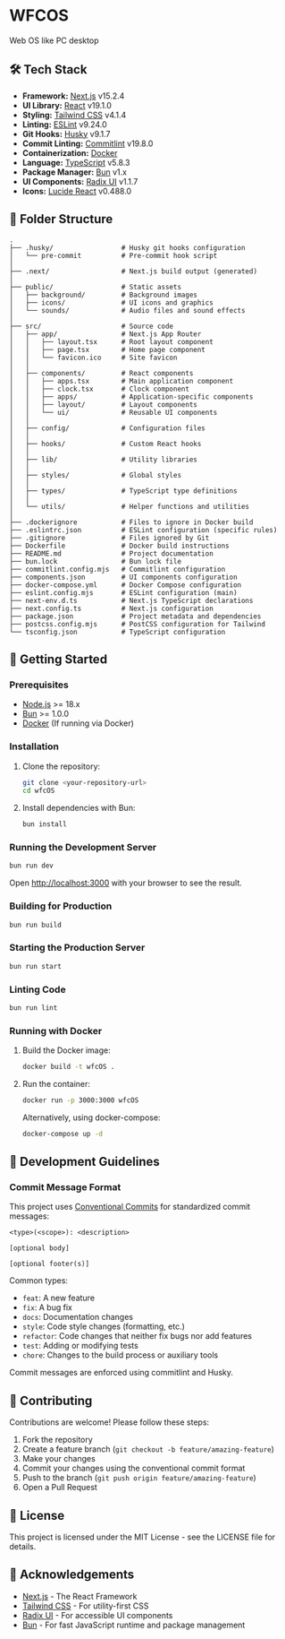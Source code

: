 # WFCOS

Web OS like PC desktop

## 🛠️ Tech Stack

- **Framework:** [Next.js](https://nextjs.org/) v15.2.4
- **UI Library:** [React](https://reactjs.org/) v19.1.0
- **Styling:** [Tailwind CSS](https://tailwindcss.com/) v4.1.4
- **Linting:** [ESLint](https://eslint.org/) v9.24.0
- **Git Hooks:** [Husky](https://typicode.github.io/husky/) v9.1.7
- **Commit Linting:** [Commitlint](https://commitlint.js.org/) v19.8.0
- **Containerization:** [Docker](https://www.docker.com/)
- **Language:** [TypeScript](https://www.typescriptlang.org/) v5.8.3
- **Package Manager:** [Bun](https://bun.sh/) v1.x
- **UI Components:** [Radix UI](https://www.radix-ui.com/) v1.1.7
- **Icons:** [Lucide React](https://lucide.dev/) v0.488.0

## 📁 Folder Structure

```
.
├── .husky/                 # Husky git hooks configuration
│   └── pre-commit          # Pre-commit hook script
│
├── .next/                  # Next.js build output (generated)
│
├── public/                 # Static assets
│   ├── background/         # Background images
│   ├── icons/              # UI icons and graphics
│   └── sounds/             # Audio files and sound effects
│
├── src/                    # Source code
│   ├── app/                # Next.js App Router
│   │   ├── layout.tsx      # Root layout component
│   │   ├── page.tsx        # Home page component
│   │   └── favicon.ico     # Site favicon
│   │
│   ├── components/         # React components
│   │   ├── apps.tsx        # Main application component
│   │   ├── clock.tsx       # Clock component
│   │   ├── apps/           # Application-specific components
│   │   ├── layout/         # Layout components
│   │   └── ui/             # Reusable UI components
│   │
│   ├── config/             # Configuration files
│   │
│   ├── hooks/              # Custom React hooks
│   │
│   ├── lib/                # Utility libraries
│   │
│   ├── styles/             # Global styles
│   │
│   ├── types/              # TypeScript type definitions
│   │
│   └── utils/              # Helper functions and utilities
│
├── .dockerignore           # Files to ignore in Docker build
├── .eslintrc.json          # ESLint configuration (specific rules)
├── .gitignore              # Files ignored by Git
├── Dockerfile              # Docker build instructions
├── README.md               # Project documentation
├── bun.lock                # Bun lock file
├── commitlint.config.mjs   # Commitlint configuration
├── components.json         # UI components configuration
├── docker-compose.yml      # Docker Compose configuration
├── eslint.config.mjs       # ESLint configuration (main)
├── next-env.d.ts           # Next.js TypeScript declarations
├── next.config.ts          # Next.js configuration
├── package.json            # Project metadata and dependencies
├── postcss.config.mjs      # PostCSS configuration for Tailwind
└── tsconfig.json           # TypeScript configuration
```

## 🚀 Getting Started

### Prerequisites

- [Node.js](https://nodejs.org/) >= 18.x
- [Bun](https://bun.sh/) >= 1.0.0
- [Docker](https://www.docker.com/) (If running via Docker)

### Installation

1. Clone the repository:

   ```bash
   git clone <your-repository-url>
   cd wfcOS
   ```

2. Install dependencies with Bun:
   ```bash
   bun install
   ```

### Running the Development Server

```bash
bun run dev
```

Open [http://localhost:3000](http://localhost:3000) with your browser to see the result.

### Building for Production

```bash
bun run build
```

### Starting the Production Server

```bash
bun run start
```

### Linting Code

```bash
bun run lint
```

### Running with Docker

1. Build the Docker image:

   ```bash
   docker build -t wfcOS .
   ```

2. Run the container:

   ```bash
   docker run -p 3000:3000 wfcOS
   ```

   Alternatively, using docker-compose:

   ```bash
   docker-compose up -d
   ```

## 📝 Development Guidelines

### Commit Message Format

This project uses [Conventional Commits](https://www.conventionalcommits.org/) for standardized commit messages:

```
<type>(<scope>): <description>

[optional body]

[optional footer(s)]
```

Common types:

- `feat`: A new feature
- `fix`: A bug fix
- `docs`: Documentation changes
- `style`: Code style changes (formatting, etc.)
- `refactor`: Code changes that neither fix bugs nor add features
- `test`: Adding or modifying tests
- `chore`: Changes to the build process or auxiliary tools

Commit messages are enforced using commitlint and Husky.

## 🤝 Contributing

Contributions are welcome! Please follow these steps:

1. Fork the repository
2. Create a feature branch (`git checkout -b feature/amazing-feature`)
3. Make your changes
4. Commit your changes using the conventional commit format
5. Push to the branch (`git push origin feature/amazing-feature`)
6. Open a Pull Request

## 📜 License

This project is licensed under the MIT License - see the LICENSE file for details.

## 🙏 Acknowledgements

- [Next.js](https://nextjs.org/) - The React Framework
- [Tailwind CSS](https://tailwindcss.com/) - For utility-first CSS
- [Radix UI](https://www.radix-ui.com/) - For accessible UI components
- [Bun](https://bun.sh/) - For fast JavaScript runtime and package management
